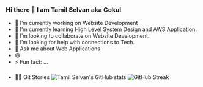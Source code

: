 ### Hi there 👋 I am Tamil Selvan aka Gokul

- 🔭 I’m currently working on Website Development
- 🌱 I’m currently learning High Level System Design and AWS Application.
- 👯 I’m looking to collaborate on Website Development.
- 🤔 I’m looking for help with connections to Tech.
- 💬 Ask me about Web Applications
- 😄
- ⚡ Fun fact: ...
  <br></br>
- 👨‍💻 Git Stories
  ![Tamil Selvan's GitHub stats](https://github-readme-stats.vercel.app/api?username=tamilselvanyes)
  ![GitHub Streak](https://github-readme-streak-stats.herokuapp.com/?user=tamilselvanyes)
